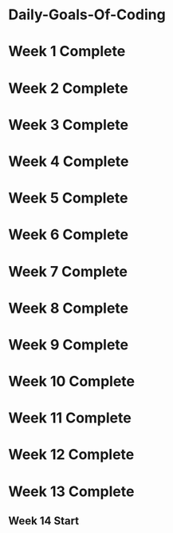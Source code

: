 # Daily-Goals-Of-Coding
# Week 1 Complete 
# Week 2 Complete 
# Week 3 Complete 
# Week 4 Complete  
# Week 5 Complete
# Week 6 Complete 
# Week 7 Complete 
# Week 8 Complete
# Week 9 Complete 
# Week 10 Complete 
# Week 11 Complete 
# Week 12 Complete 
# Week 13 Complete

## Week 14 Start
